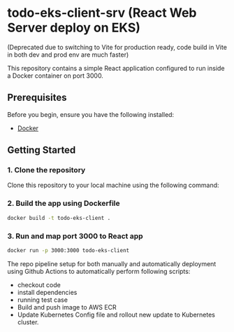 # todo-eks-client-srv (React Web Server deploy on EKS)
(Deprecated due to switching to Vite for production ready, code build in Vite in both dev and prod env are much faster)

This repository contains a simple React application configured to run inside a Docker container on port 3000.

## Prerequisites

Before you begin, ensure you have the following installed:

- [Docker](https://docs.docker.com/get-docker/)

## Getting Started

### 1. Clone the repository

Clone this repository to your local machine using the following command:

### 2. Build the app using Dockerfile
```sh
docker build -t todo-eks-client .
```
### 3. Run and map port 3000 to React app
```sh
docker run -p 3000:3000 todo-eks-client
```
The repo pipeline setup for both manually and automatically deployment using Github Actions to automatically perform following scripts:
  - checkout code
  - install dependencies
  - running test case
  - Build and push image to AWS ECR
  - Update Kubernetes Config file and rollout new update to Kubernetes cluster.

